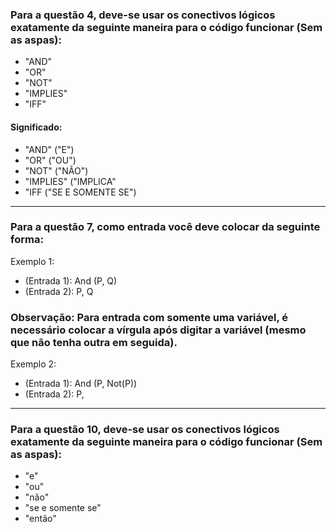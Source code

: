 ### Para a questão 4, deve-se usar os conectivos lógicos exatamente da seguinte maneira para o código funcionar (Sem as aspas):
  * "AND"
  * "OR"
  * "NOT"
  * "IMPLIES"
  * "IFF"

#### Significado:
  * "AND" ("E")
  * "OR" ("OU")
  * "NOT" ("NÃO")
  * "IMPLIES" ("IMPLICA"
  * "IFF ("SE E SOMENTE SE")

-------------------------------------------------------------------------------------------------------------------------------------------------

### Para a questão 7, como entrada você deve colocar da seguinte forma:
Exemplo 1:
  * (Entrada 1): And (P, Q)
  * (Entrada 2): P, Q

### Observação: Para entrada com somente uma variável, é necessário colocar a vírgula após digitar a variável (mesmo que não tenha outra em seguida).
Exemplo 2:
  * (Entrada 1): And (P, Not(P))
  * (Entrada 2): P,
  
-------------------------------------------------------------------------------------------------------------------------------------------------

### Para a questão 10, deve-se usar os conectivos lógicos exatamente da seguinte maneira para o código funcionar (Sem as aspas):
  * "e"
  * "ou"
  * "não"
  * "se e somente se"
  * "então"
